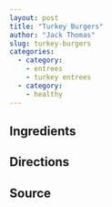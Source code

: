 ```yaml
---
layout: post
title: "Turkey Burgers"
author: "Jack Thomas"
slug: turkey-burgers
categories:
  - category:
    - entrees
    - turkey entrees
  - category:
    - healthy
---
```


## Ingredients

## Directions

## Source
